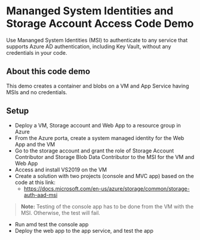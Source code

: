 # Mananged System Identities and Storage Account Access Code Demo

Use Mananged System Identities (MSI) to authenticate to any service that supports Azure AD authentication, including Key Vault, without any credentials in your code.

## About this code demo

This demo creates a container and blobs on a VM and App Service having MSIs and no credentials.

## Setup

- Deploy a VM, Storage account and Web App to a resource group in Azure
- From the Azure porta, create a system managed identity for the Web App and the VM
- Go to the storage account and grant the role of Storage Account Contributor and Storage Blob Data Contributor to the MSI for the VM and Web App
- Access and install VS2019 on the VM
- Create a solution with two projects (console and MVC app) based on the code at this link:
  - https://docs.microsoft.com/en-us/azure/storage/common/storage-auth-aad-msi
> **Note:** Testing of the console app has to be done from the VM with the MSI. Otherwise, the test will fail.
- Run amd test the console app
- Deploy the web app to the app service, and test the app
